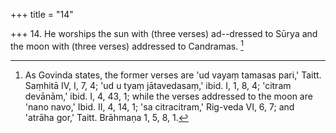 +++
title = "14"

+++
14. He worships the sun with (three verses) ad--dressed to Sūrya and the moon with (three verses) addressed to Candramas. [^8] 


[^8]:  As Govinda states, the former verses are 'ud vayaṃ tamasas pari,' Taitt. Saṃhitā IV, I, 7, 4; 'ud u tyaṃ jātavedasaṃ,' ibid. I, 1, 8, 4; 'citram devānām,' ibid. I, 4, 43, 1; while the verses addressed to the moon are 'nano navo,' Ibid. II, 4, 14, 1; 'sa citracitram,' Rig-veda VI, 6, 7; and 'atrāha gor,' Taitt. Brāhmaṇa 1, 5, 8, 1.
